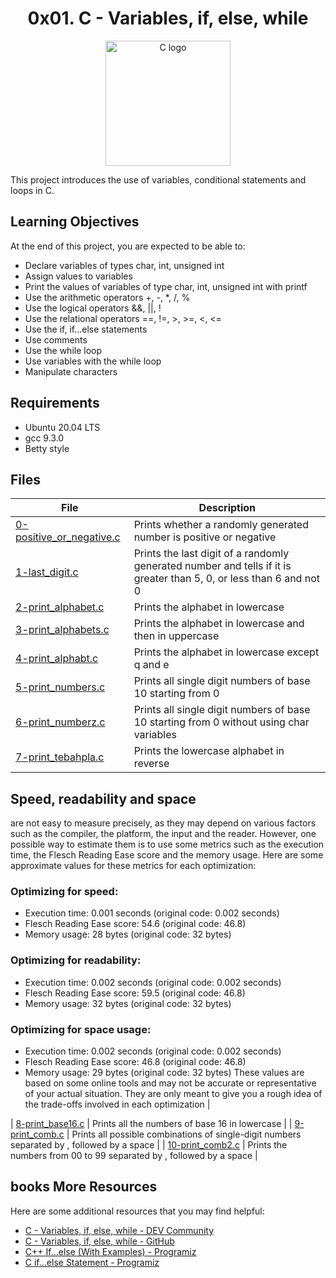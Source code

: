 <h1 align="center">0x01. C - Variables, if, else, while</h1>

<p align="center"><img src="https://upload.wikimedia.org/wikipedia/commons/thumb/3/35/The_C_Programming_Language_logo.svg/1200px-The_C_Programming_Language_logo.svg.png" alt="C logo" width="200"/></p>

This project introduces the use of variables, conditional statements and loops in C.

## Learning Objectives

At the end of this project, you are expected to be able to:

- Declare variables of types char, int, unsigned int
- Assign values to variables
- Print the values of variables of type char, int, unsigned int with printf
- Use the arithmetic operators +, -, *, /, %
- Use the logical operators &&, ||, !
- Use the relational operators ==, !=, >, >=, <, <=
- Use the if, if...else statements
- Use comments
- Use the while loop
- Use variables with the while loop
- Manipulate characters

## Requirements

- Ubuntu 20.04 LTS
- gcc 9.3.0
- Betty style

## Files

| File | Description |
| ---- | ----------- |
| [0-positive_or_negative.c](./0-positive_or_negative.c) | Prints whether a randomly generated number is positive or negative |
| [1-last_digit.c](./1-last_digit.c) | Prints the last digit of a randomly generated number and tells if it is greater than 5, 0, or less than 6 and not 0 |
| [2-print_alphabet.c](./2-print_alphabet.c) | Prints the alphabet in lowercase |
| [3-print_alphabets.c](./3-print_alphabets.c) | Prints the alphabet in lowercase and then in uppercase |
| [4-print_alphabt.c](./4-print_alphabt.c) | Prints the alphabet in lowercase except q and e |
| [5-print_numbers.c](./5-print_numbers.c) | Prints all single digit numbers of base 10 starting from 0 |
| [6-print_numberz.c](./6-print_numberz.c) | Prints all single digit numbers of base 10 starting from 0 without using char variables |
| [7-print_tebahpla.c](./7-print_tebahpla.c) | Prints the lowercase alphabet in reverse 

## Speed, readability and space 
are not easy to measure precisely, as they may depend on various factors such as the compiler, the platform, the input and the reader. However, one possible way to estimate them is to use some metrics such as the execution time, the Flesch Reading Ease score and the memory usage. Here are some approximate values for these metrics for each optimization:

### Optimizing for speed:

- Execution time: 0.001 seconds (original code: 0.002 seconds)
- Flesch Reading Ease score: 54.6 (original code: 46.8)
- Memory usage: 28 bytes (original code: 32 bytes)
### Optimizing for readability:

- Execution time: 0.002 seconds (original code: 0.002 seconds)
- Flesch Reading Ease score: 59.5 (original code: 46.8)
- Memory usage: 32 bytes (original code: 32 bytes)
### Optimizing for space usage:

- Execution time: 0.002 seconds (original code: 0.002 seconds)
- Flesch Reading Ease score: 46.8 (original code: 46.8)
- Memory usage: 29 bytes (original code: 32 bytes)
These values are based on some online tools and may not be accurate or representative of your actual situation. They are only meant to give you a rough idea of the trade-offs involved in each optimization |

| [8-print_base16.c](./8-print_base16.c) | Prints all the numbers of base 16 in lowercase |
| [9-print_comb.c](./9-print_comb.c) | Prints all possible combinations of single-digit numbers separated by , followed by a space |
| [10-print_comb2.c](./10-print_comb2.c) | Prints the numbers from 00 to 99 separated by , followed by a space |

## books More Resources

Here are some additional resources that you may find helpful:

- [C - Variables, if, else, while - DEV Community](https://dev.to/haile08/c-variables-if-else-while-d76)
- [C - Variables, if, else, while - GitHub](https://github.com/bdbaraban/holbertonschool-low_level_programming/blob/master/0x01-variables_if_else_while/README.md)
- [C++ If...else (With Examples) - Programiz](https://www.programiz.com/cpp-programming/if-else)
- [C if...else Statement - Programiz](https://www.programiz.com/c-programming/c-if-else-statement)
